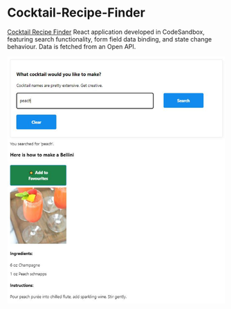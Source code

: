 # Cocktail-Recipe-Finder
[Cocktail Recipe Finder](https://eylulc.csb.app/)
React application developed in CodeSandbox, featuring search functionality, form field data binding, and state change behaviour. Data is fetched from an Open API.

![Cocktail Recipe Finder](images/bellini.JPG)

